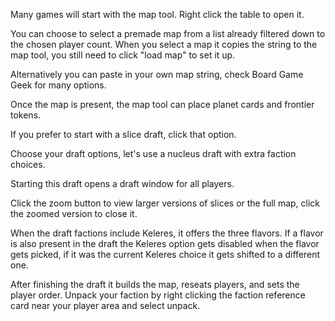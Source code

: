 Many games will start with the map tool. Right click the table to open it.

You can choose to select a premade map from a list already filtered down to the chosen player count. When you select a map it copies the string to the map tool, you still need to click "load map" to set it up.

Alternatively you can paste in your own map string, check Board Game Geek for many options.

Once the map is present, the map tool can place planet cards and frontier tokens.

If you prefer to start with a slice draft, click that option.

Choose your draft options, let's use a nucleus draft with extra faction choices.

Starting this draft opens a draft window for all players.

Click the zoom button to view larger versions of slices or the full map, click the zoomed version to close it.

When the draft factions include Keleres, it offers the three flavors. If a flavor is also present in the draft the Keleres option gets disabled when the flavor gets picked, if it was the current Keleres choice it gets shifted to a different one.

After finishing the draft it builds the map, reseats players, and sets the player order. Unpack your faction by right clicking the faction reference card near your player area and select unpack.
